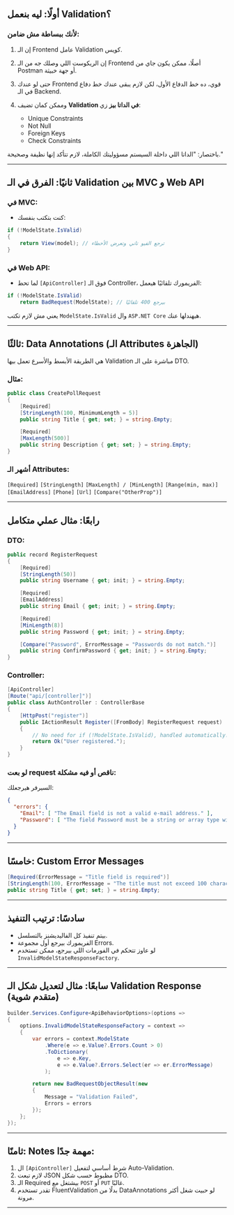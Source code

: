 
## أولًا: ليه بنعمل Validation؟

### لأنك ببساطة مش ضامن:

1. إن الـ Frontend عامل Validation كويس.
2. إن الريكوست اللي وصلك جه من الـ Frontend أصلًا، ممكن يكون جاي من Postman أو جهة خبيثة.
3. حتى لو عندك Frontend قوي، ده خط الدفاع الأول، لكن لازم يبقى عندك خط دفاع في الـ Backend.
4. وممكن كمان تضيف **Validation في الداتا بيز** زي:

   * Unique Constraints
   * Not Null
   * Foreign Keys
   * Check Constraints

باختصار: "الداتا اللي داخلة السيستم مسؤوليتك الكاملة، لازم تتأكد إنها نظيفة وصحيحة."

---

## ثانيًا: الفرق في الـ Validation بين MVC و Web API

### في MVC:

* كنت بتكتب بنفسك:

```csharp
if (!ModelState.IsValid)
{
    return View(model); // ترجع الفيو تاني وتعرض الأخطاء
}
```

### في Web API:

* لما تحط `[ApiController]` فوق الـ Controller، الفريمورك تلقائيًا هيعمل:

```csharp
if (!ModelState.IsValid)
    return BadRequest(ModelState); // بيرجع 400 تلقائيًا
```

 يعني مش لازم تكتب `ModelState.IsValid` وال `ASP.NET Core` هيهندلها عنك.

---

## ثالثًا: Data Annotations (الـ Attributes الجاهزة)

هي الطريقة الأبسط والأسرع تعمل بيها Validation مباشرة على الـ DTO.

### مثال:

```csharp
public class CreatePollRequest
{
    [Required]
    [StringLength(100, MinimumLength = 5)]
    public string Title { get; set; } = string.Empty;

    [Required]
    [MaxLength(500)]
    public string Description { get; set; } = string.Empty;
}
```

### أشهر الـ Attributes:

`[Required]`
`[StringLength]`
`[MaxLength] / [MinLength]`
`[Range(min, max)]`
`[EmailAddress]`
`[Phone]`
`[Url]`
`[Compare("OtherProp")]`

---

## رابعًا: مثال عملي متكامل

### DTO:

```csharp
public record RegisterRequest
{
    [Required]
    [StringLength(50)]
    public string Username { get; init; } = string.Empty;

    [Required]
    [EmailAddress]
    public string Email { get; init; } = string.Empty;

    [Required]
    [MinLength(8)]
    public string Password { get; init; } = string.Empty;

    [Compare("Password", ErrorMessage = "Passwords do not match.")]
    public string ConfirmPassword { get; init; } = string.Empty;
}
```

### Controller:

```csharp
[ApiController]
[Route("api/[controller]")]
public class AuthController : ControllerBase
{
    [HttpPost("register")]
    public IActionResult Register([FromBody] RegisterRequest request)
    {
        // No need for if (!ModelState.IsValid), handled automatically!
        return Ok("User registered.");
    }
}
```

### لو بعت request ناقص أو فيه مشكلة:

 السيرفر هيرجعلك:

```json
{
  "errors": {
    "Email": [ "The Email field is not a valid e-mail address." ],
    "Password": [ "The field Password must be a string or array type with a minimum length of '8'." ]
  }
}
```

---

## خامسًا: Custom Error Messages

```csharp
[Required(ErrorMessage = "Title field is required")]
[StringLength(100, ErrorMessage = "The title must not exceed 100 characters")]
public string Title { get; set; } = string.Empty;
```

---

## سادسًا: ترتيب التنفيذ

* بيتم تنفيذ كل الفاليديشنز بالتسلسل.
* الفريمورك بيرجع أول مجموعة Errors.
* لو عاوز تتحكم في الفورمات اللي بيرجع، ممكن تستخدم `InvalidModelStateResponseFactory`.

---

## سابعًا: مثال لتعديل شكل الـ Validation Response (متقدم شوية)

```csharp
builder.Services.Configure<ApiBehaviorOptions>(options =>
{
    options.InvalidModelStateResponseFactory = context =>
    {
        var errors = context.ModelState
            .Where(e => e.Value?.Errors.Count > 0)
            .ToDictionary(
                e => e.Key,
                e => e.Value?.Errors.Select(er => er.ErrorMessage)
            );

        return new BadRequestObjectResult(new
        {
            Message = "Validation Failed",
            Errors = errors
        });
    };
});
```

---

## ثامنًا: Notes مهمة جدًا:

1. ال `[ApiController]` شرط أساسي لتفعيل Auto-Validation.
2. لازم تبعت JSON مظبوط حسب شكل DTO.
3. الـ Required بيشتغل مع `POST` أو `PUT` غالبًا.
4. تقدر تستخدم FluentValidation بدلًا من DataAnnotations لو حبيت شغل أكثر مرونة.

---
